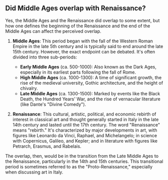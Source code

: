 ## Did Middle Ages overlap with Renaissance?

Yes, the Middle Ages and the Renaissance did overlap to some extent, but how one defines the beginning of the Renaissance and the end of the Middle Ages can affect the perceived overlap. 

1. **Middle Ages**: This period began with the fall of the Western Roman Empire in the late 5th century and is typically said to end around the late 15th century. However, the exact endpoint can be debated. It's often divided into three sub-periods: 
   - **Early Middle Ages** (ca. 500-1000): Also known as the Dark Ages, especially in its earliest parts following the fall of Rome.
   - **High Middle Ages** (ca. 1000-1300): A time of significant growth, the rise of the medieval university, Gothic architecture, and the height of chivalry.
   - **Late Middle Ages** (ca. 1300-1500): Marked by events like the Black Death, the Hundred Years' War, and the rise of vernacular literature (like Dante's "Divine Comedy").

2. **Renaissance**: This cultural, artistic, political, and economic rebirth of interest in classical art and thought generally started in Italy in the late 14th century and lasted until the 17th century. The word "Renaissance" means "rebirth." It's characterized by major developments in art, with figures like Leonardo da Vinci, Raphael, and Michelangelo; in science with Copernicus, Galileo, and Kepler; and in literature with figures like Petrarch, Erasmus, and Rabelais. 

The overlap, then, would be in the transition from the Late Middle Ages to the Renaissance, particularly in the 14th and 15th centuries. This transitional period is sometimes referred to as the "Proto-Renaissance," especially when discussing art in Italy.

